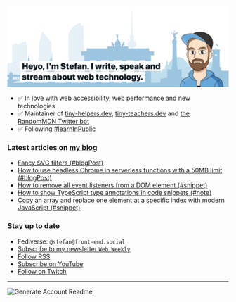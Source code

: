 <img alt="Heyo, I'm Stefan. I write and speak about web technology." src="https://raw.githubusercontent.com/stefanjudis/stefanjudis/main/screenshot.png">

- ✅ In love with web accessibility, web performance and new technologies
- ✅ Maintainer of [tiny-helpers.dev](https://tiny-helpers.dev), [tiny-teachers.dev](https://tiny-teachers.dev/) and [the RandomMDN Twitter bot](https://twitter.com/randomMDN)
- ✅ Following [#learnInPublic](https://www.stefanjudis.com/today-i-learned/)
### Latest articles on [my blog](https://www.stefanjudis.com)

<!-- BLOG-POST-LIST:START -->
- [Fancy SVG filters &lpar;#blogPost&rpar;](https://www.stefanjudis.com/blog/fancy-svg-filters/)
- [How to use headless Chrome in serverless functions with a 50MB limit &lpar;#blogPost&rpar;](https://www.stefanjudis.com/blog/how-to-use-headless-chrome-in-serverless-functions/)
- [How to remove all event listeners from a DOM element &lpar;#snippet&rpar;](https://www.stefanjudis.com/snippets/how-to-remove-all-event-listeners-from-a-dom-element/)
- [How to show TypeScript type annotations in code snippets &lpar;#note&rpar;](https://www.stefanjudis.com/notes/how-to-show-typescript-type-annotations-in-code-snippets/)
- [Copy an array and replace one element at a specific index with modern JavaScript &lpar;#snippet&rpar;](https://www.stefanjudis.com/snippets/copy-array-and-replace-one-element-at-index-javascript/)
<!-- BLOG-POST-LIST:END -->

### Stay up to date

- Fediverse: `@stefan@front-end.social`
- [Subscribe to my newsletter `Web Weekly`](https://webweekly.email/)
- [Follow RSS](https://www.stefanjudis.com/feeds/)
- [Subscribe on YouTube](https://youtube.com/c/stefanjudis)
- [Follow on Twitch](https://www.twitch.tv/stefanjudis)

---

![Generate Account Readme](https://github.com/stefanjudis/stefanjudis/workflows/Generate%20Account%20Readme/badge.svg)
